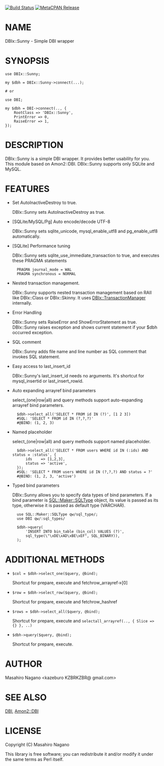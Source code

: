 [![Build Status](https://travis-ci.org/kazeburo/DBIx-Sunny.svg?branch=master)](https://travis-ci.org/kazeburo/DBIx-Sunny) [![MetaCPAN Release](https://badge.fury.io/pl/DBIx-Sunny.svg)](https://metacpan.org/release/DBIx-Sunny)
# NAME

DBIx::Sunny - Simple DBI wrapper

# SYNOPSIS

    use DBIx::Sunny;

    my $dbh = DBIx::Sunny->connect(...);

    # or 

    use DBI;

    my $dbh = DBI->connect(.., {
        RootClass => 'DBIx::Sunny',
        PrintError => 0,
        RaiseError => 1,
    });

# DESCRIPTION

DBIx::Sunny is a simple DBI wrapper. It provides better usability for you. This module based on Amon2::DBI.
DBIx::Sunny supports only SQLite and MySQL.

# FEATURES

- Set AutoInactiveDestroy to true.

    DBIx::Sunny sets AutoInactiveDestroy as true.

- \[SQLite/MySQL/Pg\] Auto encode/decode UTF-8

    DBIx::Sunny sets sqlite\_unicode, mysql\_enable\_utf8 and pg\_enable\_utf8 automatically.

- \[SQLite\] Performance tuning

    DBIx::Sunny sets sqlite\_use\_immediate\_transaction to true, and executes these PRAGMA statements

        PRAGMA journal_mode = WAL
        PRAGMA synchronous = NORMAL

- Nested transaction management.

    DBIx::Sunny supports nested transaction management based on RAII like DBIx::Class or DBIx::Skinny. It uses [DBIx::TransactionManager](https://metacpan.org/pod/DBIx::TransactionManager) internally.

- Error Handling

    DBIx::Sunny sets RaiseError and ShowErrorStatement as true. DBIx::Sunny raises exception and shows current statement if your $dbh occurred exception.

- SQL comment

    DBIx::Sunny adds file name and line number as SQL comment that invokes SQL statement.

- Easy access to last\_insert\_id

    DBIx::Sunny's last\_insert\_id needs no arguments. It's shortcut for mysql\_insertid or last\_insert\_rowid.

- Auto expanding arrayref bind parameters

    select\_(one|row|all) and  query methods support auto-expanding arrayref bind parameters.

        $dbh->select_all('SELECT * FROM id IN (?)', [1 2 3])
        #SQL: 'SELECT * FROM id IN (?,?,?)'
        #@BIND: (1, 2, 3)

- Named placeholder

    select\_(one|row|all) and query methods support named placeholder.

        $dbh->select_all('SELECT * FROM users WHERE id IN (:ids) AND status = :status', {
            ids    => [1,2,3],
            status => 'active',
        });
        #SQL: 'SELECT * FROM users WHERE id IN (?,?,?) AND status = ?'
        #@BIND: (1, 2, 3, 'active')

- Typed bind parameters

    DBIx::Sunny allows you to specify data types of bind parameters. If a bind parameter is [SQL::Maker::SQLType](https://metacpan.org/pod/SQL::Maker::SQLType) object, its value is passed as its type, otherwise it is passed as default type (VARCHAR).

        use SQL::Maker::SQLType qw/sql_type/;
        use DBI qw/:sql_types/

        $dbh->query(
            'INSERT INTO bin_table (bin_col) VALUES (?)',
            sql_type(\"\xDE\xAD\xBE\xEF", SQL_BINARY)),
        );

# ADDITIONAL METHODS

- `$col = $dbh->select_one($query, @bind);`

    Shortcut for prepare, execute and fetchrow\_arrayref->\[0\]

- `$row = $dbh->select_row($query, @bind);`

    Shortcut for prepare, execute and fetchrow\_hashref

- `$rows = $dbh->select_all($query, @bind);`

    Shortcut for prepare, execute and `selectall_arrayref(.., { Slice => {} }, ..)`

- `$dbh->query($query, @bind);`

    Shortcut for prepare, execute. 

# AUTHOR

Masahiro Nagano &lt;kazeburo KZBRKZBR@ gmail.com>

# SEE ALSO

[DBI](https://metacpan.org/pod/DBI), [Amon2::DBI](https://metacpan.org/pod/Amon2::DBI)

# LICENSE

Copyright (C) Masahiro Nagano

This library is free software; you can redistribute it and/or modify
it under the same terms as Perl itself.
